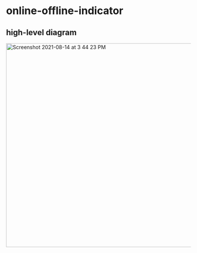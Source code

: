 # online-offline-indicator

## high-level diagram

<img width="557" alt="Screenshot 2021-08-14 at 3 44 23 PM" src="https://user-images.githubusercontent.com/28563293/129442785-30816ac4-ee4d-4fde-a5e6-ffc1550a66eb.png">
